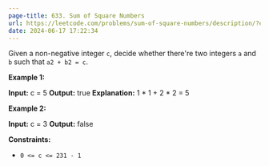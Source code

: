 ```yaml
---
page-title: 633. Sum of Square Numbers
url: https://leetcode.com/problems/sum-of-square-numbers/description/?envType=daily-question&envId=2024-06-17
date: 2024-06-17 17:22:34
---
```

Given a non-negative integer `c`, decide whether there're two integers `a` and `b` such that `a2 + b2 = c`.

**Example 1:**

**Input:** c = 5
**Output:** true
**Explanation:** 1 \* 1 + 2 \* 2 = 5

**Example 2:**

**Input:** c = 3
**Output:** false

**Constraints:**

-   `0 <= c <= 231 - 1`